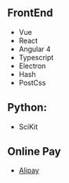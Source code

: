 ## FrontEnd
- Vue
- React
- Angular 4
- Typescript
- Electron
- Hash
- PostCss

## Python:
- SciKit


## Online Pay
- [Alipay](https://docs.open.alipay.com/200/)